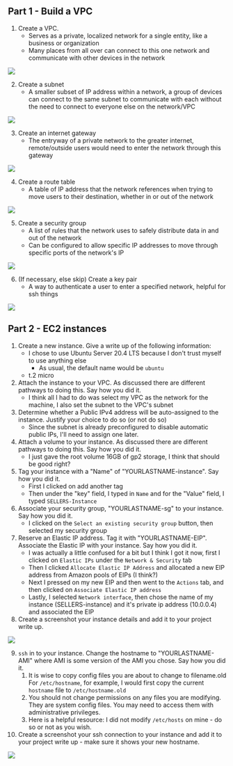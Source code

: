 
## Part 1 - Build a VPC

1. Create a VPC. 
   - Serves as a private, localized network for a single entity, like a business or organization
   - Many places from all over can connect to this one network and communicate with other devices in the network

![](Screenshots\VPC.png)

2. Create a subnet 
   - A smaller subset of IP address within a network, a group of devices can connect to the same subnet to communicate with each
     without the need to connect to everyone else on the network/VPC

![](Screenshots\Subnet.png)

3. Create an internet gateway 
   - The entryway of a private network to the greater internet, remote/outside users would need to enter the network through this gateway

![](Screenshots\InternetGateway.png)

4. Create a route table 
   - A table of IP address that the network references when trying to move users to their destination, whether in or out of the network

![](Screenshots\RouteTable.png)

5. Create a security group 
   - A list of rules that the network uses to safely distribute data in and out of the network
   - Can be configured to allow specific IP addresses to move through specific ports of the network's IP 

![](Screenshots\SecurityGroup.png)

6. (If necessary, else skip) Create a key pair 
   - A way to authenticate a user to enter a specified network, helpful for ssh things 

![](Screenshots\KeyPair.png)

## Part 2 - EC2 instances

1. Create a new instance. Give a write up of the following information:
   - I chose to use Ubuntu Server 20.4 LTS because I don't trust myself to use anything else
        - As usual, the default name would be `ubuntu`
   - t.2 micro
2. Attach the instance to your VPC. As discussed there are different pathways to doing this. Say how you did it.
    - I think all I had to do was select my VPC as the network for the machine, I also set the subnet to the VPC's subnet
3. Determine whether a Public IPv4 address will be auto-assigned to the instance. Justify your choice to do so (or not do so)
   - Since the subnet is already preconfigured to disable automatic public IPs, I'll need to assign one later. 
4. Attach a volume to your instance. As discussed there are different pathways to doing this. Say how you did it.
    - I just gave the root volume 16GB of gp2 storage, I think that should be good right?
5. Tag your instance with a "Name" of "YOURLASTNAME-instance". Say how you did it.
    - First I clicked on add another tag
    - Then under the "key" field, I typed in `Name` and for the "Value" field, I typed `SELLERS-Instance`
6. Associate your security group, "YOURLASTNAME-sg" to your instance. Say how you did it.
    - I clicked on the `Select an existing security group` button, then selected my security group
7. Reserve an Elastic IP address. Tag it with "YOURLASTNAME-EIP". Associate the Elastic IP with your instance. Say how you did it.
    - I was actually a little confused for a bit but I think I got it now, first I clicked on `Elastic IPs` under the `Network & Security` tab
    - Then I clicked  `Allocate Elastic IP Address` and allocated a new EIP address from Amazon pools of EIPs (I think?)
    - Next I pressed on my new EIP and then went to the `Actions` tab, and then clicked on `Associate Elastic IP address`
    - Lastly, I selected `Network interface`, then chose the name of my instance (SELLERS-instance) and it's private ip address (10.0.0.4) and associated the EIP
8. Create a screenshot your instance details and add it to your project write up.

![](Screenshots\InstanceList.png)

9. `ssh` in to your instance. Change the hostname to "YOURLASTNAME-AMI" where AMI is some version of the AMI you chose. Say how you did it.
   1. It is wise to copy config files you are about to change to filename.old For `/etc/hostname`, for example, I would first copy the current `hostname` file to `/etc/hostname.old`
   2. You should not change permissions on any files you are modifying. They are system config files. You may need to access them with administrative privileges.
   3. Here is a helpful resource: I did not modify `/etc/hosts` on mine - do so or not as you wish.
10. Create a screenshot your ssh connection to your instance and add it to your project write up - make sure it shows your new hostname.

![](Screenshots\Hostname.png)
